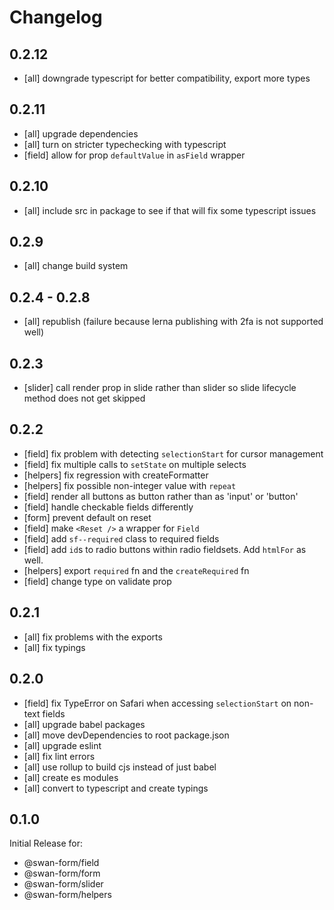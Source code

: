 # Changelog

## 0.2.12

- [all] downgrade typescript for better compatibility, export more types

## 0.2.11

- [all] upgrade dependencies
- [all] turn on stricter typechecking with typescript
- [field] allow for prop `defaultValue` in `asField` wrapper

## 0.2.10

- [all] include src in package to see if that will fix some typescript issues

## 0.2.9

- [all] change build system

## 0.2.4 - 0.2.8

- [all] republish (failure because lerna publishing with 2fa is not supported well)

## 0.2.3

- [slider] call render prop in slide rather than slider so slide lifecycle method does not get skipped

## 0.2.2

- [field] fix problem with detecting `selectionStart` for cursor management
- [field] fix multiple calls to `setState` on multiple selects
- [helpers] fix regression with createFormatter
- [helpers] fix possible non-integer value with `repeat`
- [field] render all buttons as button rather than as 'input' or 'button'
- [field] handle checkable fields differently
- [form] prevent default on reset
- [field] make `<Reset />` a wrapper for `Field`
- [field] add `sf--required` class to required fields
- [field] add `id`s to radio buttons within radio fieldsets. Add `htmlFor` as well.
- [helpers] export `required` fn and the `createRequired` fn
- [field] change type on validate prop

## 0.2.1

- [all] fix problems with the exports
- [all] fix typings

## 0.2.0

- [field] fix TypeError on Safari when accessing `selectionStart` on non-text fields
- [all] upgrade babel packages
- [all] move devDependencies to root package.json
- [all] upgrade eslint
- [all] fix lint errors
- [all] use rollup to build cjs instead of just babel
- [all] create es modules
- [all] convert to typescript and create typings

## 0.1.0

Initial Release for:

- @swan-form/field
- @swan-form/form
- @swan-form/slider
- @swan-form/helpers
